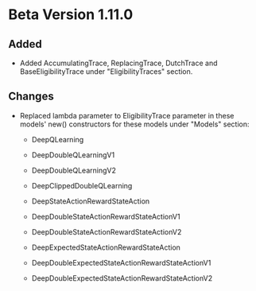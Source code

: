 # Beta Version 1.11.0

## Added

* Added AccumulatingTrace, ReplacingTrace, DutchTrace and BaseEligibilityTrace under "EligibilityTraces" section.

## Changes

* Replaced lambda parameter to EligibilityTrace parameter in these models' new() constructors for these models under "Models" section:

  * DeepQLearning

  * DeepDoubleQLearningV1

  * DeepDoubleQLearningV2

  * DeepClippedDoubleQLearning

  * DeepStateActionRewardStateAction

  * DeepDoubleStateActionRewardStateActionV1

  * DeepDoubleStateActionRewardStateActionV2

  * DeepExpectedStateActionRewardStateAction

  * DeepDoubleExpectedStateActionRewardStateActionV1

  * DeepDoubleExpectedStateActionRewardStateActionV2

